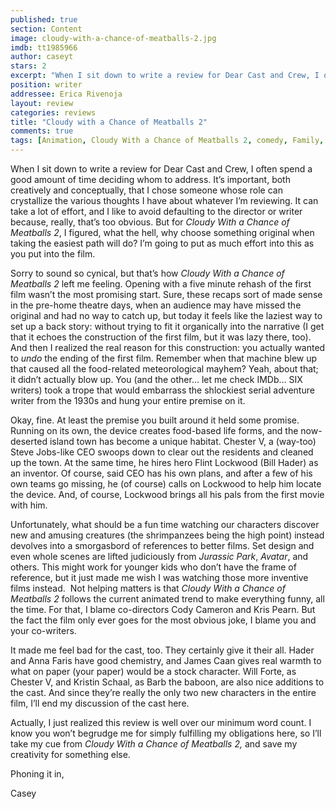 ```yaml
---
published: true
section: Content
image: cloudy-with-a-chance-of-meatballs-2.jpg
imdb: tt1985966
author: caseyt
stars: 2
excerpt: "When I sit down to write a review for Dear Cast and Crew, I often spend a good amount of time deciding whom to address. It’s important, both creatively and conceptually, that I chose someone whose role can crystallize the various thoughts I have about whatever I’m reviewing."
position: writer
addressee: Erica Rivenoja
layout: review
categories: reviews
title: "Cloudy with a Chance of Meatballs 2"
comments: true
tags: [Animation, Cloudy With a Chance of Meatballs 2, comedy, Family, Letters, Sequel, Steven Jobs]
---
```

<p class="Body1">When I sit down to write a review for Dear Cast and Crew, I often spend a good amount of time deciding whom to address. It&rsquo;s important, both creatively and conceptually, that I chose someone whose role can crystallize the various thoughts I have about whatever I&#8217;m reviewing. It can take a lot of effort, and I like to avoid defaulting to the director or writer because, really, that&rsquo;s too obvious. But for <em>Cloudy With a Chance of Meatballs 2</em>, I figured, what the hell, why choose something original when taking the easiest path will do? I&rsquo;m going to put as much effort into this as you put into the film.</p>
<p class="Body1">Sorry to sound so cynical, but that&#8217;s how <em>Cloudy With a Chance of Meatballs 2</em> left me feeling. Opening with a five minute rehash of the first film wasn&#8217;t the most promising start. Sure, these recaps sort of made sense in the pre-home theatre days, when an audience may have missed the original and had no way to catch up, but today it feels like the laziest way to set up a back story: without trying to fit it organically into the narrative (I get that it echoes the construction of the first film, but it was lazy there, too). And then I realized the real reason for this construction: you actually wanted to <em>undo</em> the ending of the first film. Remember when that machine blew up that caused all the food-related meteorological mayhem? Yeah, about that; it didn&#8217;t actually blow up. You (and the other&hellip; let me check IMDb&hellip; SIX writers) took a trope that would embarrass the shlockiest serial adventure writer from the 1930s and hung your entire premise on it.</p>
<p class="Body1">Okay, fine. At least the premise you built around it held some promise. Running on its own, the device creates food-based life forms, and the now-deserted island town has become a unique habitat. Chester V, a (way-too) Steve Jobs-like CEO swoops down to clear out the residents and cleaned up the town. At the same time, he hires hero Flint Lockwood (Bill Hader) as an inventor. Of course, said CEO has his own plans, and after a few of his own teams go missing, he (of course) calls on Lockwood to help him locate the device. And, of course, Lockwood brings all his pals from the first movie with him.</p>
<p class="Body1">Unfortunately, what should be a fun time watching our characters discover new and amusing creatures (the shrimpanzees being the high point) instead devolves into a <span class="hw">smorgasbord</span> of references to better films. Set design and even whole scenes are lifted judiciously from <em>Jurassic Park</em>, <em>Avatar</em>, and others. This might work for younger kids who don&#8217;t have the frame of reference, but it just made me wish I was watching those more inventive films instead.&nbsp; Not helping matters is that <em>Cloudy With a Chance of Meatballs 2</em> follows the current animated trend to make everything funny, all the time. For that, I blame co-directors Cody Cameron and Kris Pearn. But the fact the film only ever goes for the most obvious joke, I blame you and your co-writers.</p>
<p class="Body1">It made me feel bad for the cast, too. They certainly give it their all. Hader and Anna Faris have good chemistry, and James Caan gives real warmth to what on paper (your paper) would be a stock character. Will Forte, as Chester V, and Kristin Schaal, as Barb the baboon, are also nice additions to the cast. And since they&#8217;re really the only two new characters in the entire film, I&#8217;ll end my discussion of the cast here.</p>
<p class="Body1">Actually, I just realized this review is well over our minimum word count. I know you won&#8217;t begrudge me for simply fulfilling my obligations here, so I&#8217;ll take my cue from <em>Cloudy With a Chance of Meatballs 2,</em> and save my creativity for something else.</p>
<p class="Body1">Phoning it in,</p>
<p class="Body1">Casey</p>
